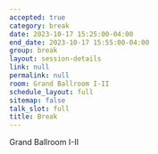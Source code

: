```yaml
---
accepted: true
category: break
date: 2023-10-17 15:25:00-04:00
end_date: 2023-10-17 15:55:00-04:00
group: break
layout: session-details
link: null
permalink: null
room: Grand Ballroom I-II
schedule_layout: full
sitemap: false
talk_slot: full
title: Break
---
```


Grand Ballroom I-II
